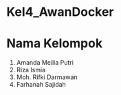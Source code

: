 # Kel4_AwanDocker

# Nama Kelompok
1. Amanda Meilia Putri
2. Riza Ismia
3. Moh. Rifki Darmawan
4. Farhanah Sajidah
